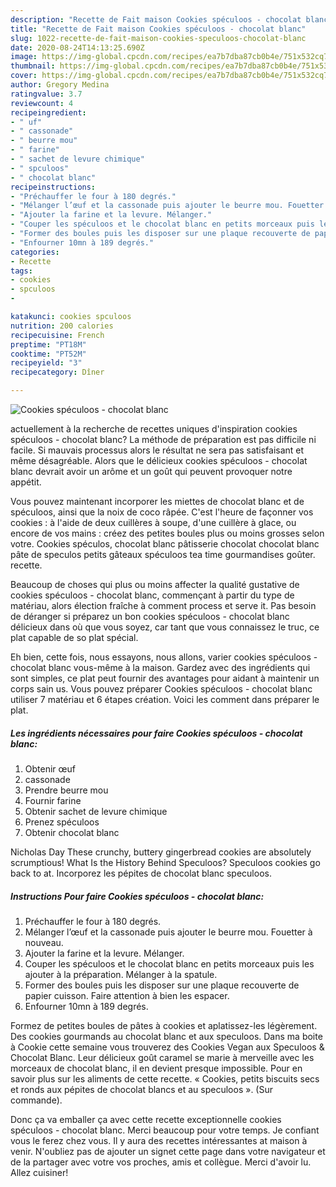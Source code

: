 ```yaml
---
description: "Recette de Fait maison Cookies spéculoos - chocolat blanc"
title: "Recette de Fait maison Cookies spéculoos - chocolat blanc"
slug: 1022-recette-de-fait-maison-cookies-speculoos-chocolat-blanc
date: 2020-08-24T14:13:25.690Z
image: https://img-global.cpcdn.com/recipes/ea7b7dba87cb0b4e/751x532cq70/cookies-speculoos-chocolat-blanc-photo-principale-de-la-recette.jpg
thumbnail: https://img-global.cpcdn.com/recipes/ea7b7dba87cb0b4e/751x532cq70/cookies-speculoos-chocolat-blanc-photo-principale-de-la-recette.jpg
cover: https://img-global.cpcdn.com/recipes/ea7b7dba87cb0b4e/751x532cq70/cookies-speculoos-chocolat-blanc-photo-principale-de-la-recette.jpg
author: Gregory Medina
ratingvalue: 3.7
reviewcount: 4
recipeingredient:
- " uf"
- " cassonade"
- " beurre mou"
- " farine"
- " sachet de levure chimique"
- " spculoos"
- " chocolat blanc"
recipeinstructions:
- "Préchauffer le four à 180 degrés."
- "Mélanger l’œuf et la cassonade puis ajouter le beurre mou. Fouetter à nouveau."
- "Ajouter la farine et la levure. Mélanger."
- "Couper les spéculoos et le chocolat blanc en petits morceaux puis les ajouter à la préparation. Mélanger à la spatule."
- "Former des boules puis les disposer sur une plaque recouverte de papier cuisson. Faire attention à bien les espacer."
- "Enfourner 10mn à 189 degrés."
categories:
- Recette
tags:
- cookies
- spculoos
- 

katakunci: cookies spculoos  
nutrition: 200 calories
recipecuisine: French
preptime: "PT18M"
cooktime: "PT52M"
recipeyield: "3"
recipecategory: Dîner

---
```



![Cookies spéculoos - chocolat blanc](https://img-global.cpcdn.com/recipes/ea7b7dba87cb0b4e/751x532cq70/cookies-speculoos-chocolat-blanc-photo-principale-de-la-recette.jpg)

actuellement à la recherche de recettes uniques d'inspiration cookies spéculoos - chocolat blanc? La méthode de préparation est pas difficile ni facile. Si mauvais processus alors le résultat ne sera pas satisfaisant et même désagréable. Alors que le délicieux cookies spéculoos - chocolat blanc devrait avoir un arôme et un goût qui peuvent provoquer notre appétit.

Vous pouvez maintenant incorporer les miettes de chocolat blanc et de spéculoos, ainsi que la noix de coco râpée. C&#39;est l&#39;heure de façonner vos cookies : à l&#39;aide de deux cuillères à soupe, d&#39;une cuillère à glace, ou encore de vos mains : créez des petites boules plus ou moins grosses selon votre. Cookies spéculos, chocolat blanc pâtisserie chocolat chocolat blanc pâte de speculos petits gâteaux spéculoos tea time gourmandises goûter. recette.

Beaucoup de choses qui plus ou moins affecter la qualité gustative de cookies spéculoos - chocolat blanc, commençant à partir du type de matériau, alors élection fraîche à comment process et serve it. Pas besoin de déranger si préparez un bon cookies spéculoos - chocolat blanc délicieux dans où que vous soyez, car tant que vous connaissez le truc, ce plat capable de so plat spécial.


Eh bien, cette fois, nous essayons, nous allons, varier cookies spéculoos - chocolat blanc vous-même à la maison. Gardez avec des ingrédients qui sont simples, ce plat peut fournir des avantages pour aidant à maintenir un corps sain us. Vous pouvez préparer Cookies spéculoos - chocolat blanc utiliser 7 matériau et 6 étapes création. Voici les comment dans préparer le plat.

<!--inarticleads1-->

##### Les ingrédients nécessaires pour faire Cookies spéculoos - chocolat blanc:

1. Obtenir  œuf
1.   cassonade
1. Prendre  beurre mou
1. Fournir  farine
1. Obtenir  sachet de levure chimique
1. Prenez  spéculoos
1. Obtenir  chocolat blanc


Nicholas Day These crunchy, buttery gingerbread cookies are absolutely scrumptious! What Is the History Behind Speculoos? Speculoos cookies go back to at. Incorporez les pépites de chocolat blanc speculoos. 

<!--inarticleads2-->

##### Instructions Pour faire Cookies spéculoos - chocolat blanc:

1. Préchauffer le four à 180 degrés.
1. Mélanger l’œuf et la cassonade puis ajouter le beurre mou. Fouetter à nouveau.
1. Ajouter la farine et la levure. Mélanger.
1. Couper les spéculoos et le chocolat blanc en petits morceaux puis les ajouter à la préparation. Mélanger à la spatule.
1. Former des boules puis les disposer sur une plaque recouverte de papier cuisson. Faire attention à bien les espacer.
1. Enfourner 10mn à 189 degrés.


Formez de petites boules de pâtes à cookies et aplatissez-les légèrement. Des cookies gourmands au chocolat blanc et aux speculoos. Dans ma boite à Cookie cette semaine vous trouverez des Cookies Vegan aux Speculoos &amp; Chocolat Blanc. Leur délicieux goût caramel se marie à merveille avec les morceaux de chocolat blanc, il en devient presque impossible. Pour en savoir plus sur les aliments de cette recette. « Cookies, petits biscuits secs et ronds aux pépites de chocolat blancs et au speculoos ». (Sur commande). 


Donc ça va emballer ça avec cette recette exceptionnelle cookies spéculoos - chocolat blanc. Merci beaucoup pour votre temps. Je confiant vous le ferez chez vous. Il y aura des recettes  intéressantes at maison à venir. N'oubliez pas de ajouter un signet cette page dans votre navigateur et de la partager avec votre vos proches, amis et collègue. Merci d'avoir lu. Allez cuisiner!
